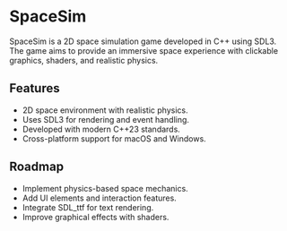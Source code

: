 # SpaceSim

SpaceSim is a 2D space simulation game developed in C++ using SDL3. The game aims to provide an immersive space experience with clickable graphics, shaders, and realistic physics.

## Features

-  2D space environment with realistic physics.
-  Uses SDL3 for rendering and event handling.
-  Developed with modern C++23 standards.
-  Cross-platform support for macOS and Windows.

## Roadmap

-  Implement physics-based space mechanics.
-  Add UI elements and interaction features.
-  Integrate SDL_ttf for text rendering.
-  Improve graphical effects with shaders.
